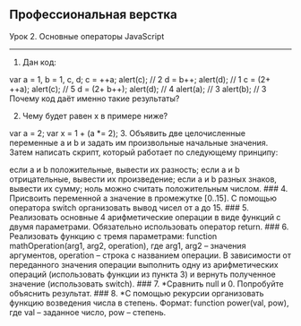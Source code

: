 ## Профессиональная верстка

Урок 2. Основные операторы JavaScript
<br>

---

1. Дан код:

var a = 1, b = 1, c, d;
c = ++a; alert(c);           // 2
d = b++; alert(d);           // 1
c = (2+ ++a); alert(c);      // 5
d = (2+ b++); alert(d);      // 4
alert(a);                    // 3
alert(b);                    // 3
Почему код даёт именно такие результаты?

2. Чему будет равен x в примере ниже?

var a = 2;
var x = 1 + (a *= 2);
3. Объявить две целочисленные переменные a и b и задать им произвольные начальные значения. Затем написать скрипт, который работает по следующему принципу:

если a и b положительные, вывести их разность;
если а и b отрицательные, вывести их произведение;
если а и b разных знаков, вывести их сумму; ноль можно считать положительным числом. ### 4. Присвоить переменной а значение в промежутке [0..15]. С помощью оператора switch организовать вывод чисел от a до 15. ### 5. Реализовать основные 4 арифметические операции в виде функций с двумя параметрами. Обязательно использовать оператор return. ### 6. Реализовать функцию с тремя параметрами: function mathOperation(arg1, arg2, operation), где arg1, arg2 – значения аргументов, operation – строка с названием операции. В зависимости от переданного значения операции выполнить одну из арифметических операций (использовать функции из пункта 3) и вернуть полученное значение (использовать switch). ### 7. *Сравнить null и 0. Попробуйте объяснить результат. ### 8. *С помощью рекурсии организовать функцию возведения числа в степень. Формат: function power(val, pow), где val – заданное число, pow – степень.
